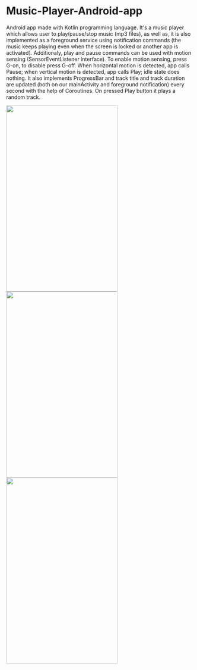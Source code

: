 # Music-Player-Android-app

Android app made with Kotlin programming language. It's a music player which allows user to play/pause/stop music (mp3 files), as well as, it is also implemented as a foreground service 
using notification commands (the music keeps playing even when the screen is locked or another app is activated). Additionaly, play and pause commands can be used with motion sensing (SensorEventListener interface). To enable motion sensing, press G-on, to disable press G-off.
When horizontal motion is detected, app calls Pause; when vertical motion is detected, app calls Play; idle state does nothing. It also implements ProgressBar and track title and track duration
are updated (both on our mainActivity and foreground notification) every second with the help of Coroutines. On pressed Play button it plays a random track.

<img src="https://github.com/simasgg/Music-Player-Android-app/blob/master/app1.jpg" align="left" width="300" height="500">
<img src="https://github.com/simasgg/Music-Player-Android-app/blob/master/app2.jpg" align="left" width="300" height="500">
<img src="https://github.com/simasgg/Music-Player-Android-app/blob/master/app3.jpg" align="left" width="300" height="500">
